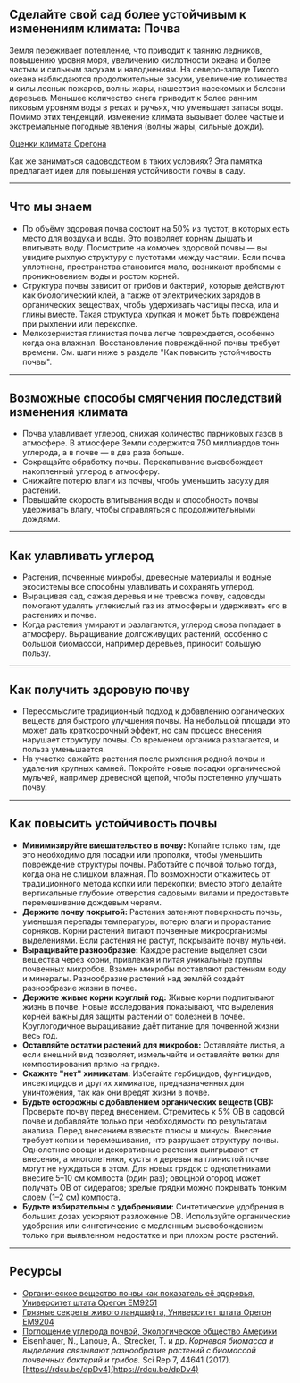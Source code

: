 ## Сделайте свой сад более устойчивым к изменениям климата: Почва

Земля переживает потепление, что приводит к таянию ледников, повышению уровня моря, увеличению кислотности океана и более частым и сильным засухам и наводнениям. На северо-западе Тихого океана наблюдаются продолжительные засухи, увеличение количества и силы лесных пожаров, волны жары, нашествия насекомых и болезни деревьев. Меньшее количество снега приводит к более ранним пиковым уровням воды в реках и ручьях, что уменьшает запасы воды. Помимо этих тенденций, изменение климата вызывает более частые и экстремальные погодные явления (волны жары, сильные дожди).

[Оценки климата Орегона](https://blogs.oregonstate.edu/occri/oregon-climate-assessments/)

Как же заниматься садоводством в таких условиях? Эта памятка предлагает идеи для повышения устойчивости почвы в саду.

---

## Что мы знаем

- По объёму здоровая почва состоит на 50% из пустот, в которых есть место для воздуха и воды. Это позволяет корням дышать и впитывать воду. Посмотрите на комочек здоровой почвы — вы увидите рыхлую структуру с пустотами между частями. Если почва уплотнена, пространства становится мало, возникают проблемы с проникновением воды и ростом корней.
- Структура почвы зависит от грибов и бактерий, которые действуют как биологический клей, а также от электрических зарядов в органических веществах, чтобы удерживать частицы песка, ила и глины вместе. Такая структура хрупкая и может быть повреждена при рыхлении или перекопке.
- Мелкозернистая глинистая почва легче повреждается, особенно когда она влажная. Восстановление повреждённой почвы требует времени. См. шаги ниже в разделе "Как повысить устойчивость почвы".

---

## Возможные способы смягчения последствий изменения климата

- Почва улавливает углерод, снижая количество парниковых газов в атмосфере. В атмосфере Земли содержится 750 миллиардов тонн углерода, а в почве — в два раза больше.
- Сокращайте обработку почвы. Перекапывание высвобождает накопленный углерод в атмосферу.
- Снижайте потерю влаги из почвы, чтобы уменьшить засуху для растений.
- Повышайте скорость впитывания воды и способность почвы удерживать влагу, чтобы справляться с продолжительными дождями.

---

## Как улавливать углерод

- Растения, почвенные микробы, древесные материалы и водные экосистемы все способны улавливать и сохранять углерод.
- Выращивая сад, сажая деревья и не тревожа почву, садоводы помогают удалять углекислый газ из атмосферы и удерживать его в растениях и почве.
- Когда растения умирают и разлагаются, углерод снова попадает в атмосферу. Выращивание долгоживущих растений, особенно с большой биомассой, например деревьев, приносит большую пользу.

---

## Как получить здоровую почву

- Переосмыслите традиционный подход к добавлению органических веществ для быстрого улучшения почвы. На небольшой площади это может дать краткосрочный эффект, но сам процесс внесения нарушает структуру почвы. Со временем органика разлагается, и польза уменьшается.
- На участке сажайте растения после рыхления родной почвы и удаления крупных камней. Покройте новые посадки органической мульчей, например древесной щепой, чтобы постепенно улучшать почву.

---

## Как повысить устойчивость почвы

- **Минимизируйте вмешательство в почву:** Копайте только там, где это необходимо для посадки или прополки, чтобы уменьшить повреждение структуры почвы. Работайте с почвой только тогда, когда она не слишком влажная. По возможности откажитесь от традиционного метода копки или перекопки; вместо этого делайте вертикальные глубокие отверстия садовыми вилами и предоставьте перемешивание дождевым червям.
- **Держите почву покрытой:** Растения затеняют поверхность почвы, уменьшая перепады температуры, потерю влаги и прорастание сорняков. Корни растений питают почвенные микроорганизмы выделениями. Если растения не растут, покрывайте почву мульчей.
- **Выращивайте разнообразие:** Каждое растение выделяет свои вещества через корни, привлекая и питая уникальные группы почвенных микробов. Взамен микробы поставляют растениям воду и минералы. Разнообразие растений над землёй создаёт разнообразие жизни в почве.
- **Держите живые корни круглый год:** Живые корни подпитывают жизнь в почве. Новые исследования показывают, что выделения корней важны для защиты растений от болезней в почве. Круглогодичное выращивание даёт питание для почвенной жизни весь год.
- **Оставляйте остатки растений для микробов:** Оставляйте листья, а если внешний вид позволяет, измельчайте и оставляйте ветки для компостирования прямо на грядке.
- **Скажите "нет" химикатам:** Избегайте гербицидов, фунгицидов, инсектицидов и других химикатов, предназначенных для уничтожения, так как они вредят жизни в почве.
- **Будьте осторожны с добавлением органических веществ (ОВ):** Проверьте почву перед внесением. Стремитесь к 5% ОВ в садовой почве и добавляйте только при необходимости по результатам анализа. Перед внесением взвесьте плюсы и минусы. Внесение требует копки и перемешивания, что разрушает структуру почвы. Однолетние овощи и декоративные растения выигрывают от внесения, а многолетники, кусты и деревья на глинистой почве могут не нуждаться в этом. Для новых грядок с однолетниками внесите 5–10 см компоста (один раз); овощной огород может получать ОВ от сидератов; зрелые грядки можно покрывать тонким слоем (1–2 см) компоста.
- **Будьте избирательны с удобрениями:** Синтетические удобрения в больших дозах ускоряют разложение ОВ. Используйте органические удобрения или синтетические с медленным высвобождением только при выявленном недостатке и при плохом росте растений.

---

## Ресурсы

- [Органическое вещество почвы как показатель её здоровья, Университет штата Орегон EM9251](https://extension.oregonstate.edu/sites/default/files/documents/em9251.pdf)
- [Грязные секреты живого ландшафта, Университет штата Орегон EM9204](https://extension.oregonstate.edu/sites/default/files/2023-10/em9304-update-100223.pdf)
- [Поглощение углерода почвой, Экологическое общество Америки](https://www.esa.org/esa/wp-content/uploads/2012/12/carbonsequestrationinsoils.pdf)
- Eisenhauer, N., Lanoue, A., Strecker, T. и др. *Корневая биомасса и выделения связывают разнообразие растений с биомассой почвенных бактерий и грибов.* Sci Rep 7, 44641 (2017). [https://rdcu.be/dpDv4](https://rdcu.be/dpDv4)
